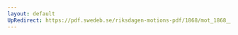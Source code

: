 ```yaml
---
layout: default
UpRedirect: https://pdf.swedeb.se/riksdagen-motions-pdf/1868/mot_1868__ak__00114/mot_1868__ak__00114_001.pdf
---
```

